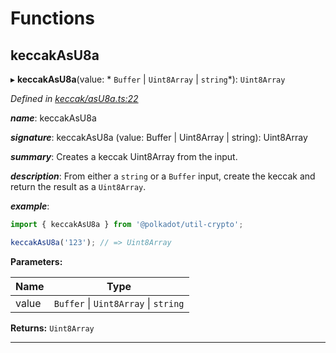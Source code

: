 

# Functions

<a id="keccakasu8a"></a>

##  keccakAsU8a

▸ **keccakAsU8a**(value: * `Buffer` &#124; `Uint8Array` &#124; `string`*): `Uint8Array`

*Defined in [keccak/asU8a.ts:22](https://github.com/polkadot-js/common/blob/fbd6c1e/packages/util-crypto/src/keccak/asU8a.ts#L22)*

*__name__*: keccakAsU8a

*__signature__*: keccakAsU8a (value: Buffer | Uint8Array | string): Uint8Array

*__summary__*: Creates a keccak Uint8Array from the input.

*__description__*: From either a `string` or a `Buffer` input, create the keccak and return the result as a `Uint8Array`.

*__example__*:   

```javascript
import { keccakAsU8a } from '@polkadot/util-crypto';

keccakAsU8a('123'); // => Uint8Array
```

**Parameters:**

| Name | Type |
| ------ | ------ |
| value |  `Buffer` &#124; `Uint8Array` &#124; `string`|

**Returns:** `Uint8Array`

___

